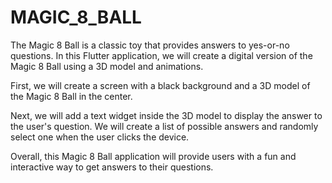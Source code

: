 # MAGIC_8_BALL
The Magic 8 Ball is a classic toy that provides answers to yes-or-no questions. In this Flutter application, we will create a digital version of the Magic 8 Ball using a 3D model and animations.

First, we will create a screen with a black background and a 3D model of the Magic 8 Ball in the center.

Next, we will add a text widget inside the 3D model to display the answer to the user's question. We will create a list of possible answers and randomly select one when the user clicks the device.

Overall, this Magic 8 Ball application will provide users with a fun and interactive way to get answers to their questions.
